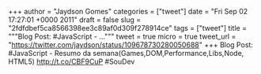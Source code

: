
+++
author = "Jaydson Gomes"
categories = ["tweet"]
date = "Fri Sep 02 17:27:01 +0000 2011"
draft = false
slug = "2fdfdbef5ca8566398ee3c89af0d309f278914ce"
tags = ["tweet"]
title = """Blog Post: #JavaScript - ..."""
tweet = true
micro = true
tweet_url = "https://twitter.com/jaydson/status/109678730280050688"
+++
Blog Post: #JavaScript - Resumo da semana(Games,DOM,Performance,Libs,Node, HTML5) http://t.co/CBF9CuP #SouDev
